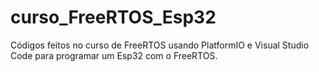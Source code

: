 # curso_FreeRTOS_Esp32
Códigos feitos no curso de FreeRTOS usando PlatformIO e Visual Studio Code para programar um Esp32 com o FreeRTOS.
